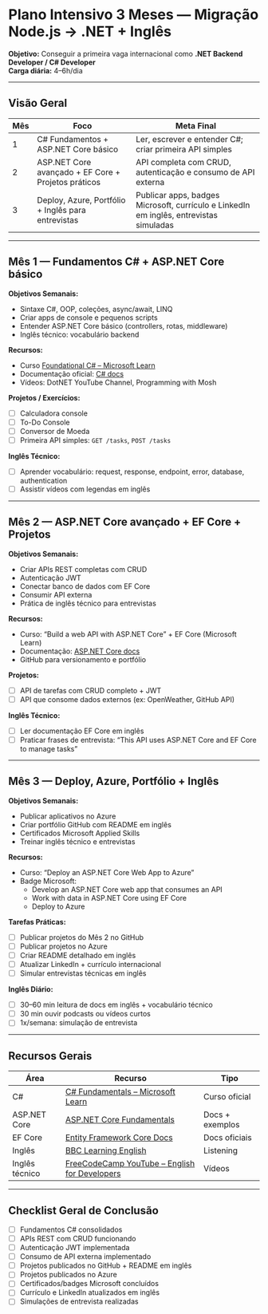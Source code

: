 # Plano Intensivo 3 Meses — Migração Node.js → .NET + Inglês

**Objetivo:** Conseguir a primeira vaga internacional como **.NET Backend Developer / C# Developer**  
**Carga diária:** 4–6h/dia  

---

## Visão Geral

| Mês | Foco | Meta Final |
|-----|------|-----------|
| 1 | C# Fundamentos + ASP.NET Core básico | Ler, escrever e entender C#; criar primeira API simples |
| 2 | ASP.NET Core avançado + EF Core + Projetos práticos | API completa com CRUD, autenticação e consumo de API externa |
| 3 | Deploy, Azure, Portfólio + Inglês para entrevistas | Publicar apps, badges Microsoft, currículo e LinkedIn em inglês, entrevistas simuladas |

---

## Mês 1 — Fundamentos C# + ASP.NET Core básico

**Objetivos Semanais:**
- Sintaxe C#, OOP, coleções, async/await, LINQ
- Criar apps de console e pequenos scripts
- Entender ASP.NET Core básico (controllers, rotas, middleware)
- Inglês técnico: vocabulário backend

**Recursos:**
- Curso [Foundational C# – Microsoft Learn](https://learn.microsoft.com/dotnet/csharp/)
- Documentação oficial: [C# docs](https://learn.microsoft.com/dotnet/csharp)
- Vídeos: DotNET YouTube Channel, Programming with Mosh

**Projetos / Exercícios:**
- [ ] Calculadora console
- [ ] To-Do Console
- [ ] Conversor de Moeda
- [ ] Primeira API simples: `GET /tasks`, `POST /tasks`

**Inglês Técnico:**
- [ ] Aprender vocabulário: request, response, endpoint, error, database, authentication
- [ ] Assistir vídeos com legendas em inglês

---

## Mês 2 — ASP.NET Core avançado + EF Core + Projetos

**Objetivos Semanais:**
- Criar APIs REST completas com CRUD
- Autenticação JWT
- Conectar banco de dados com EF Core
- Consumir API externa
- Prática de inglês técnico para entrevistas

**Recursos:**
- Curso: “Build a web API with ASP.NET Core” + EF Core (Microsoft Learn)
- Documentação: [ASP.NET Core docs](https://learn.microsoft.com/aspnet/core)
- GitHub para versionamento e portfólio

**Projetos:**
- [ ] API de tarefas com CRUD completo + JWT
- [ ] API que consome dados externos (ex: OpenWeather, GitHub API)

**Inglês Técnico:**
- [ ] Ler documentação EF Core em inglês
- [ ] Praticar frases de entrevista: “This API uses ASP.NET Core and EF Core to manage tasks”

---

## Mês 3 — Deploy, Azure, Portfólio + Inglês

**Objetivos Semanais:**
- Publicar aplicativos no Azure
- Criar portfólio GitHub com README em inglês
- Certificados Microsoft Applied Skills
- Treinar inglês técnico e entrevistas

**Recursos:**
- Curso: “Deploy an ASP.NET Core Web App to Azure”
- Badge Microsoft:  
  - Develop an ASP.NET Core web app that consumes an API  
  - Work with data in ASP.NET Core using EF Core  
  - Deploy to Azure

**Tarefas Práticas:**
- [ ] Publicar projetos do Mês 2 no GitHub
- [ ] Publicar projetos no Azure
- [ ] Criar README detalhado em inglês
- [ ] Atualizar LinkedIn + currículo internacional
- [ ] Simular entrevistas técnicas em inglês

**Inglês Diário:**
- [ ] 30–60 min leitura de docs em inglês + vocabulário técnico
- [ ] 30 min ouvir podcasts ou vídeos curtos
- [ ] 1x/semana: simulação de entrevista

---

## Recursos Gerais

| Área | Recurso | Tipo |
|------|---------|------|
| C# | [C# Fundamentals – Microsoft Learn](https://learn.microsoft.com/dotnet/csharp/) | Curso oficial |
| ASP.NET Core | [ASP.NET Core Fundamentals](https://learn.microsoft.com/aspnet/core) | Docs + exemplos |
| EF Core | [Entity Framework Core Docs](https://learn.microsoft.com/ef/core/) | Docs oficiais |
| Inglês | [BBC Learning English](https://www.bbc.co.uk/learningenglish) | Listening |
| Inglês técnico | [FreeCodeCamp YouTube – English for Developers](https://www.youtube.com/@freecodecamp) | Vídeos |

---

## Checklist Geral de Conclusão

- [ ] Fundamentos C# consolidados
- [ ] APIs REST com CRUD funcionando
- [ ] Autenticação JWT implementada
- [ ] Consumo de API externa implementado
- [ ] Projetos publicados no GitHub + README em inglês
- [ ] Projetos publicados no Azure
- [ ] Certificados/badges Microsoft concluídos
- [ ] Currículo e LinkedIn atualizados em inglês
- [ ] Simulações de entrevista realizadas
